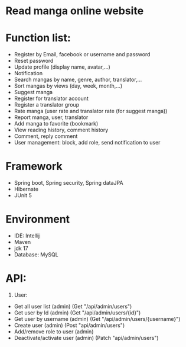 # Read manga online website

# Function list:
 - Register by Email, facebook or username and password
 - Reset password
 - Update profile (display name, avatar,...)
 - Notification
 - Search mangas by name, genre, author, translator,...
 - Sort mangas by views (day, week, month,...)
 - Suggest manga
 - Register for translator account
 - Register a translator group
 - Rate manga (user rate and translator rate (for suggest manga))
 - Report manga, user, translator
 - Add manga to favorite (bookmark)
 - View reading history, comment history
 - Comment, reply comment
 - User management: block, add role, send notification to user

# Framework
- Spring boot, Spring security, Spring dataJPA
- Hibernate
- JUnit 5

# Environment
- IDE: Intellij
- Maven
- jdk 17
- Database: MySQL

# API:
1. User:
- Get all user list (admin) (Get "/api/admin/users")
- Get user by Id (admin) (Get "/api/admin/users/{id}")
- Get user by username (admin) (Get "/api/admin/users/{username}")
- Create user (admin) (Post "api/admin/users")
- Add/remove role to user (admin) 
- Deactivate/activate user (admin) (Patch "api/admin/users")
